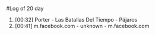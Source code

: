 #Log of 20 day

1. [00:32] Porter - Las Batallas Del Tiempo - Pájaros
1. [00:41] m.facebook.com - unknown - m.facebook.com
